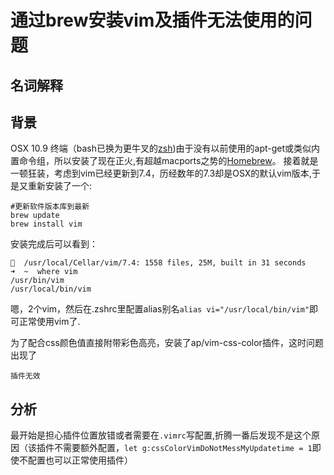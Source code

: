 通过brew安装vim及插件无法使用的问题
==============================================

##  名词解释

## 背景
OSX 10.9 终端（bash已换为更牛叉的[zsh](#))由于没有以前使用的apt-get或类似内置命令组，所以安装了现在正火,有超越macports之势的[Homebrew](http://brew.sh/)。
接着就是一顿狂装，考虑到vim已经更新到7.4，历经数年的7.3却是OSX的默认vim版本,于是又重新安装了一个:

    #更新软件版本库到最新
    brew update
    brew install vim

安装完成后可以看到：

    🍺  /usr/local/Cellar/vim/7.4: 1558 files, 25M, built in 31 seconds
    ➜  ~  where vim
    /usr/bin/vim
    /usr/local/bin/vim

嗯，2个vim，然后在.zshrc里配置alias别名```alias vi="/usr/local/bin/vim"```即可正常使用vim了.

为了配合css颜色值直接附带彩色高亮，安装了ap/vim-css-color插件，这时问题出现了

    插件无效

## 分析

最开始是担心插件位置放错或者需要在`.vimrc`写配置,折腾一番后发现不是这个原因（该插件不需要额外配置，`let g:cssColorVimDoNotMessMyUpdatetime = 1`即使不配置也可以正常使用插件）
